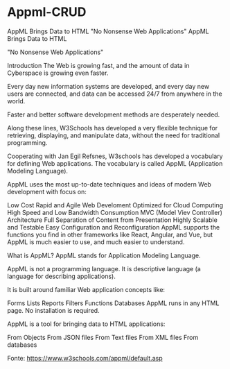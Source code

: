 # Appml-CRUD
AppML Brings Data to HTML  "No Nonsense Web Applications"
AppML Brings Data to HTML

"No Nonsense Web Applications"

Introduction
The Web is growing fast, and the amount of data in Cyberspace is growing even faster.

Every day new information systems are developed, and every day new users are connected, and data can be accessed 24/7 from anywhere in the world.

Faster and better software development methods are desperately needed.

Along these lines, W3Schools has developed a very flexible technique for retrieving, displaying, and manipulate data, without the need for traditional programming.

Cooperating with Jan Egil Refsnes, W3schools has developed a vocabulary for defining Web applications. The vocabulary is called AppML (Application Modeling Language).

AppML uses the most up-to-date techniques and ideas of modern Web development with focus on:

Low Cost
Rapid and Agile Web Develoment
Optimized for Cloud Computing
High Speed and Low Bandwidth Consumption
MVC (Model Viev Controller) Architecture
Full Separation of Content from Presentation
Highly Scalable and Testable
Easy Configuration and Reconfiguration
AppML supports the functions you find in other frameworks like React, Angular, and Vue, but AppML is much easier to use, and much easier to understand.

What is AppML?
AppML stands for Application Modeling Language.

AppML is not a programming language. It is descriptive language (a language for describing applications).

It is built around familiar Web application concepts like:

Forms
Lists
Reports
Filters
Functions
Databases
AppML runs in any HTML page. No installation is required.

AppML is a tool for bringing data to HTML applications:

From Objects
From JSON files
From Text files
From XML files
From databases

Fonte:
https://www.w3schools.com/appml/default.asp
